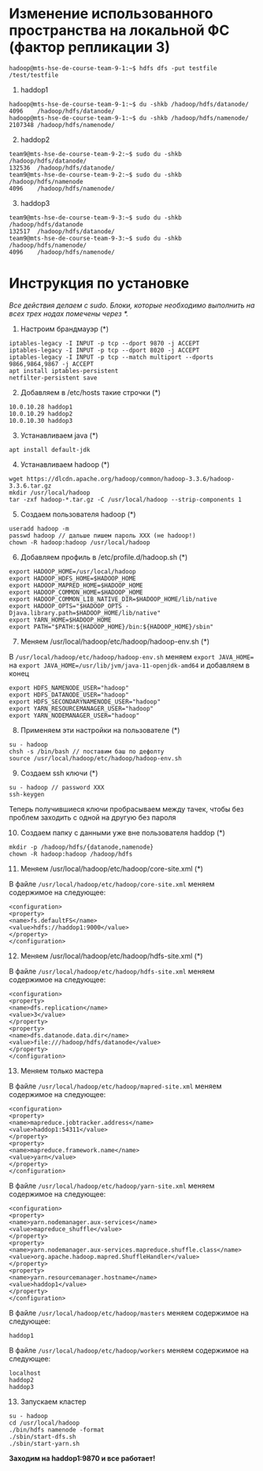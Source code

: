 # Изменение использованного пространства на локальной ФС (фактор репликации 3)
```
hadoop@mts-hse-de-course-team-9-1:~$ hdfs dfs -put testfile /test/testfile
```

1. haddop1
```
hadoop@mts-hse-de-course-team-9-1:~$ du -shkb /hadoop/hdfs/datanode/
4096	/hadoop/hdfs/datanode/
hadoop@mts-hse-de-course-team-9-1:~$ du -shkb /hadoop/hdfs/namenode/
2107348	/hadoop/hdfs/namenode/
```

2. haddop2
```
team9@mts-hse-de-course-team-9-2:~$ sudo du -shkb /hadoop/hdfs/datanode/
132536	/hadoop/hdfs/datanode/
team9@mts-hse-de-course-team-9-2:~$ sudo du -shkb /hadoop/hdfs/namenode
4096	/hadoop/hdfs/namenode/
```

3. haddop3
```
team9@mts-hse-de-course-team-9-3:~$ sudo du -shkb /hadoop/hdfs/datanode
132517	/hadoop/hdfs/datanode/
team9@mts-hse-de-course-team-9-3:~$ sudo du -shkb /hadoop/hdfs/namenode/
4096	/hadoop/hdfs/namenode/
```

# Инструкция по установке

_Все действия делаем с sudo. Блоки, которые необходимо выполнить на всех трех нодах помечены через *._
 
1. Настроим брандмауэр (*)
```
iptables-legacy -I INPUT -p tcp --dport 9870 -j ACCEPT
iptables-legacy -I INPUT -p tcp --dport 8020 -j ACCEPT
iptables-legacy -I INPUT -p tcp --match multiport --dports 9866,9864,9867 -j ACCEPT
apt install iptables-persistent
netfilter-persistent save
```
 
2. Добавляем в /etc/hosts такие строчки (*)
```
10.0.10.28 haddop1
10.0.10.29 haddop2
10.0.10.30 haddop3
```
 
3. Устанавливаем java (*)
```
apt install default-jdk
```
 
4. Устанавливаем hadoop (*)
```
wget https://dlcdn.apache.org/hadoop/common/hadoop-3.3.6/hadoop-3.3.6.tar.gz
mkdir /usr/local/hadoop
tar -zxf hadoop-*.tar.gz -C /usr/local/hadoop --strip-components 1
```
 
5. Создаем пользователя hadoop (*)
```
useradd hadoop -m
passwd hadoop // дальше пишем пароль XXX (не hadoop!)
chown -R hadoop:hadoop /usr/local/hadoop
```
 
6. Добавляем профиль в /etc/profile.d/hadoop.sh (*)
```
export HADOOP_HOME=/usr/local/hadoop
export HADOOP_HDFS_HOME=$HADOOP_HOME
export HADOOP_MAPRED_HOME=$HADOOP_HOME
export HADOOP_COMMON_HOME=$HADOOP_HOME
export HADOOP_COMMON_LIB_NATIVE_DIR=$HADOOP_HOME/lib/native
export HADOOP_OPTS="$HADOOP_OPTS -Djava.library.path=$HADOOP_HOME/lib/native"
export YARN_HOME=$HADOOP_HOME
export PATH="$PATH:${HADOOP_HOME}/bin:${HADOOP_HOME}/sbin"
```

7. Меняем /usr/local/hadoop/etc/hadoop/hadoop-env.sh (*)

В `/usr/local/hadoop/etc/hadoop/hadoop-env.sh` меняем `export JAVA_HOME=` на `export JAVA_HOME=/usr/lib/jvm/java-11-openjdk-amd64`
и добавляем в конец
```
export HDFS_NAMENODE_USER="hadoop"
export HDFS_DATANODE_USER="hadoop"
export HDFS_SECONDARYNAMENODE_USER="hadoop"
export YARN_RESOURCEMANAGER_USER="hadoop"
export YARN_NODEMANAGER_USER="hadoop"
```
 
8. Применяем эти настройки на пользователе (*)
```
su - hadoop
chsh -s /bin/bash // поставим баш по дефолту
source /usr/local/hadoop/etc/hadoop/hadoop-env.sh
```
 
9. Создаем ssh ключи (*)
```
su - hadoop // password XXX
ssh-keygen
```
Теперь получившиеся ключи пробрасываем между тачек, чтобы без проблем заходить с одной на другую без пароля
 
10. Создаем папку с данными уже вне пользователя haddop (*)
```
mkdir -p /hadoop/hdfs/{datanode,namenode}
chown -R hadoop:hadoop /hadoop/hdfs
```
 
11. Меняем /usr/local/hadoop/etc/hadoop/core-site.xml (*)

В файле `/usr/local/hadoop/etc/hadoop/core-site.xml` меняем содержимое на следующее:
```
<configuration>
<property>
<name>fs.defaultFS</name>
<value>hdfs://haddop1:9000</value>
</property>
</configuration>
```
 
12. Меняем /usr/local/hadoop/etc/hadoop/hdfs-site.xml (*)

В файле `/usr/local/hadoop/etc/hadoop/hdfs-site.xml` меняем содержимое на следующее:
```
<configuration>
<property>
<name>dfs.replication</name>
<value>3</value>
</property>
<property>
<name>dfs.datanode.data.dir</name>
<value>file:///hadoop/hdfs/datanode</value>
</property>
</configuration>
```
 
13. Меняем только мастера

В файле `/usr/local/hadoop/etc/hadoop/mapred-site.xml` меняем содержимое на следующее:
```
<configuration>
<property>
<name>mapreduce.jobtracker.address</name>
<value>haddop1:54311</value>
</property>
<property>
<name>mapreduce.framework.name</name>
<value>yarn</value>
</property>
</configuration>
```
 
В файле `/usr/local/hadoop/etc/hadoop/yarn-site.xml` меняем содержимое на следующее: 
```
<configuration>
<property>
<name>yarn.nodemanager.aux-services</name>
<value>mapreduce_shuffle</value>
</property>
<property>
<name>yarn.nodemanager.aux-services.mapreduce.shuffle.class</name>
<value>org.apache.hadoop.mapred.ShuffleHandler</value>
</property>
<property>
<name>yarn.resourcemanager.hostname</name>
<value>haddop1</value>
</property>
</configuration>
```
 
 
В файле `/usr/local/hadoop/etc/hadoop/masters` меняем содержимое на следующее:
```
haddop1
```
 
В файле `/usr/local/hadoop/etc/hadoop/workers` меняем содержимое на следующее: 
```
localhost
haddop2
haddop3
```
 
13. Запускаем кластер
```
su - hadoop
cd /usr/local/hadoop
./bin/hdfs namenode -format
./sbin/start-dfs.sh
./sbin/start-yarn.sh
```
 
**Заходим на haddop1:9870 и все работает!**
